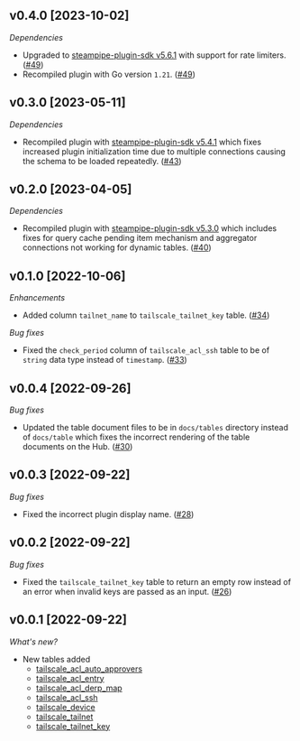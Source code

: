 ## v0.4.0 [2023-10-02]

_Dependencies_

- Upgraded to [steampipe-plugin-sdk v5.6.1](https://github.com/turbot/steampipe-plugin-sdk/blob/main/CHANGELOG.md#v561-2023-09-29) with support for rate limiters. ([#49](https://github.com/turbot/steampipe-plugin-tailscale/pull/49))
- Recompiled plugin with Go version `1.21`. ([#49](https://github.com/turbot/steampipe-plugin-tailscale/pull/49))

## v0.3.0 [2023-05-11]

_Dependencies_

- Recompiled plugin with [steampipe-plugin-sdk v5.4.1](https://github.com/turbot/steampipe-plugin-sdk/blob/main/CHANGELOG.md#v541-2023-05-05) which fixes increased plugin initialization time due to multiple connections causing the schema to be loaded repeatedly. ([#43](https://github.com/turbot/steampipe-plugin-tailscale/pull/43))

## v0.2.0 [2023-04-05]

_Dependencies_

- Recompiled plugin with [steampipe-plugin-sdk v5.3.0](https://github.com/turbot/steampipe-plugin-sdk/blob/main/CHANGELOG.md#v530-2023-03-16) which includes fixes for query cache pending item mechanism and aggregator connections not working for dynamic tables. ([#40](https://github.com/turbot/steampipe-plugin-tailscale/pull/40))

## v0.1.0 [2022-10-06]

_Enhancements_

- Added column `tailnet_name` to `tailscale_tailnet_key` table. ([#34](https://github.com/turbot/steampipe-plugin-tailscale/pull/34))

_Bug fixes_

- Fixed the `check_period` column of `tailscale_acl_ssh` table to be of `string` data type instead of `timestamp`. ([#33](https://github.com/turbot/steampipe-plugin-tailscale/pull/33))

## v0.0.4 [2022-09-26]

_Bug fixes_

- Updated the table document files to be in `docs/tables` directory instead of `docs/table` which fixes the incorrect rendering of the table documents on the Hub. ([#30](https://github.com/turbot/steampipe-plugin-tailscale/pull/30))

## v0.0.3 [2022-09-22]

_Bug fixes_

- Fixed the incorrect plugin display name. ([#28](https://github.com/turbot/steampipe-plugin-tailscale/pull/28))

## v0.0.2 [2022-09-22]

_Bug fixes_

- Fixed the `tailscale_tailnet_key` table to return an empty row instead of an error when invalid keys are passed as an input. ([#26](https://github.com/turbot/steampipe-plugin-tailscale/pull/26))

## v0.0.1 [2022-09-22]

_What's new?_

- New tables added
  - [tailscale_acl_auto_approvers](https://hub.steampipe.io/plugins/turbot/tailscale/tables/tailscale_acl_auto_approvers)
  - [tailscale_acl_entry](https://hub.steampipe.io/plugins/turbot/tailscale/tables/tailscale_acl_entry)
  - [tailscale_acl_derp_map](https://hub.steampipe.io/plugins/turbot/tailscale/tables/tailscale_acl_derp_map)
  - [tailscale_acl_ssh](https://hub.steampipe.io/plugins/turbot/tailscale/tables/tailscale_acl_ssh)
  - [tailscale_device](https://hub.steampipe.io/plugins/turbot/tailscale/tables/tailscale_device)
  - [tailscale_tailnet](https://hub.steampipe.io/plugins/turbot/tailscale/tables/tailscale_tailnet)
  - [tailscale_tailnet_key](https://hub.steampipe.io/plugins/turbot/tailscale/tables/tailscale_tailnet_key)
